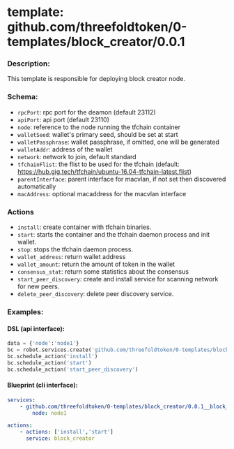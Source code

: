 # template: github.com/threefoldtoken/0-templates/block_creator/0.0.1

### Description:
This template is responsible for deploying block creator node.

### Schema:

- `rpcPort`: rpc port for the deamon (default 23112)
- `apiPort`: api port (default 23110)
- `node`: reference to the node running the tfchain container
- `walletSeed`: wallet's primary seed, should be set at start
- `walletPassphrase`: wallet passphrase, if omitted, one will be generated
- `walletAddr`: address of the wallet
- `network`: network to join, default standard
- `tfchainFlist`: the flist to be used for the tfchain (default: https://hub.gig.tech/tfchain/ubuntu-16.04-tfchain-latest.flist)
- `parentInterface`: parent interface for macvlan, if not set then discovered automatically
- `macAddress`: optional macaddress for the macvlan interface

### Actions
- `install`: create container with tfchain binaries.
- `start`: starts the container and the tfchain daemon process and init wallet.
- `stop`: stops the tfchain daemon process.
- `wallet_address`: return wallet address
- `wallet_amount`: return the amount of token in the wallet
- `consensus_stat`: return some statistics about the consensus
- `start_peer_discovery`: create and install service for scanning network for new peers.
- `delete_peer_discovery`: delete peer discovery service.

### Examples:

#### DSL (api interface):

```python
data = {'node':'node1'}
bc = robot.services.create('github.com/threefoldtoken/0-templates/block_creator/0.0.1','block_creator', data)
bc.schedule_action('install')
bc.schedule_action('start')
bc.schedule_action('start_peer_discovery')
```

#### Blueprint (cli interface):

```yaml
services:
    - github.com/threefoldtoken/0-templates/block_creator/0.0.1__block_creator:
        node: node1

actions:
    - actions: ['install','start']
      service: block_creator
```
